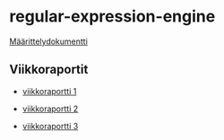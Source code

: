 # regular-expression-engine

[Määrittelydokumentti](https://github.com/strajama/regular-expression-engine/blob/master/documentation/maarittelydokumentti.md)

## Viikkoraportit
* [viikkoraportti 1](https://github.com/strajama/regular-expression-engine/blob/master/documentation/viikkoraportit/viikkoraportti1.md)

* [viikkoraportti 2](https://github.com/strajama/regular-expression-engine/blob/master/documentation/viikkoraportit/viikkoraportti2.md)

* [viikkoraportti 3](https://github.com/strajama/regular-expression-engine/blob/master/documentation/viikkoraportit/viikkoraportti3.md)
